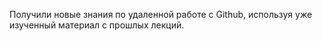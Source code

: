 Получили новые знания по удаленной работе с Github, используя уже изученный материал с прошлых лекций.